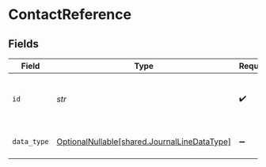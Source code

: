 # ContactReference


## Fields

| Field                                                                                      | Type                                                                                       | Required                                                                                   | Description                                                                                |
| ------------------------------------------------------------------------------------------ | ------------------------------------------------------------------------------------------ | ------------------------------------------------------------------------------------------ | ------------------------------------------------------------------------------------------ |
| `id`                                                                                       | *str*                                                                                      | :heavy_check_mark:                                                                         | Unique identifier for a customer or supplier.                                              |
| `data_type`                                                                                | [OptionalNullable[shared.JournalLineDataType]](../../models/shared/journallinedatatype.md) | :heavy_minus_sign:                                                                         | Allowed name of the 'dataType'.                                                            |